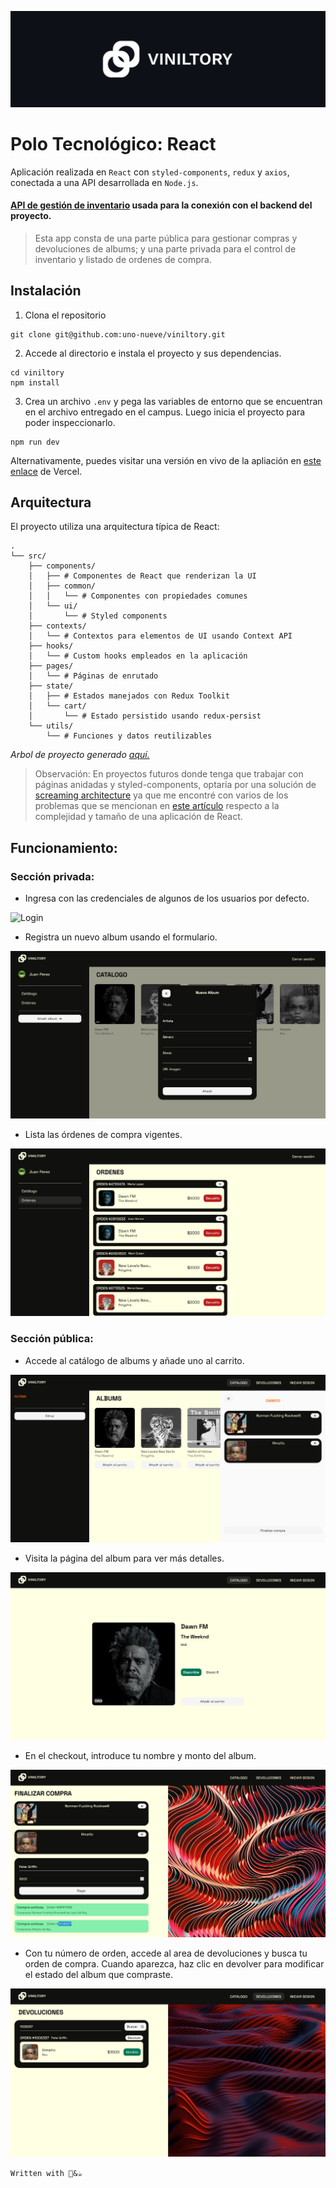 ![Viniltory logo](/src/assets/Frame%2011.png "Viniltory logo")

# Polo Tecnológico: React

Aplicación realizada en `React` con `styled-components`, `redux` y `axios`, conectada a una API desarrollada en `Node.js`.

#### [API de gestión de inventario](https://github.com/uno-nueve/api-inventario) usada para la conexión con el backend del proyecto.

> Esta app consta de una parte pública para gestionar compras y devoluciones de albums; y una parte privada para el control de inventario y listado de ordenes de compra.

## Instalación

1. Clona el repositorio

```
git clone git@github.com:uno-nueve/viniltory.git
```

2. Accede al directorio e instala el proyecto y sus dependencias.

```
cd viniltory
npm install
```

3. Crea un archivo `.env` y pega las variables de entorno que se encuentran en el archivo entregado en el campus. Luego inicia el proyecto para poder inspeccionarlo.

```
npm run dev
```

Alternativamente, puedes visitar una versión en vivo de la apliación en [este enlace](https://viniltory.vercel.app/) de Vercel.

## Arquitectura

El proyecto utiliza una arquitectura típica de React:

```
.
└── src/
    ├── components/
    │   ├── # Componentes de React que renderizan la UI
    │   ├── common/
    │   │   └── # Componentes con propiedades comunes
    │   └── ui/
    │       └── # Styled components
    ├── contexts/
    │   └── # Contextos para elementos de UI usando Context API
    ├── hooks/
    │   └── # Custom hooks empleados en la aplicación
    ├── pages/
    │   └── # Páginas de enrutado
    ├── state/
    │   ├── # Estados manejados con Redux Toolkit
    │   └── cart/
    │       └── # Estado persistido usando redux-persist
    └── utils/
        └── # Funciones y datos reutilizables
```

_Arbol de proyecto generado [aquí.](https://tree.nathanfriend.com/)_

> Observación: En proyectos futuros donde tenga que trabajar con páginas anidadas y styled-components, optaría por una solución de [screaming architecture](https://blog.cleancoder.com/uncle-bob/2011/09/30/Screaming-Architecture.html) ya que me encontré con varios de los problemas que se mencionan en [este artículo](https://dev.to/profydev/screaming-architecture-evolution-of-a-react-folder-structure-4g25) respecto a la complejidad y tamaño de una aplicación de React.

## Funcionamiento:

### Sección privada:

-   Ingresa con las credenciales de algunos de los usuarios por defecto.

![Login](/src/assets/Screenshot%202024-12-16%20at%2021-56-34%20Inicio%20de%20sesión.png)

-   Registra un nuevo album usando el formulario.

![Crea un nuevo album](/src/assets/Screenshot%202024-12-16%20at%2021-57-51%20Dashboard.png)

-   Lista las órdenes de compra vigentes.

![Lista de órdenes](/src/assets/Screenshot%202024-12-16%20at%2021-58-43%20Dashboard.png)

### Sección pública:

-   Accede al catálogo de albums y añade uno al carrito.

![Carrito](/src/assets/Screenshot%202024-12-16%20at%2022-00-08%20Albums.png)

-   Visita la página del album para ver más detalles.

![Detalles del album](/src/assets/Screenshot%202024-12-16%20at%2022-00-59%20Dawn%20FM%20The%20Weeknd.png)

-   En el checkout, introduce tu nombre y monto del album.

![Checkout](/src/assets/Screenshot%202024-12-16%20at%2022-03-38%20Finalizar%20compra.png)

-   Con tu número de orden, accede al area de devoluciones y busca tu orden de compra. Cuando aparezca, haz clic en devolver para modificar el estado del album que compraste.

![Devoluciones](/src/assets/Screenshot%202024-12-16%20at%2022-04-31%20Devoluciones.png)

`Written with 💙&☕`
